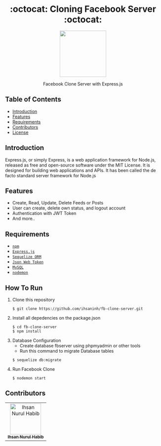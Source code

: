 <h1 align="center">:octocat: Cloning Facebook Server :octocat:</h1>

  <p align="center">
  <img width="150" src="https://miro.medium.com/max/730/1*d2zLEjERsrs1Rzk_95QU9A.png"/>
  </p>
  <p align="center">
  Facebook Clone Server with Express.js
   </p>
   
## Table of Contents

- [Introduction](#introduction)
- [Features](#features)
- [Requirements](#requirements)
- [Contributors](#contributors)
- [License](#license)

## Introduction
Express.js, or simply Express, is a web application framework for Node.js, released as free and open-source software under the MIT License. It is designed for building web applications and APIs. It has been called the de facto standard server framework for Node.js


## Features
* Create, Read, Update, Delete Feeds or Posts
* User can create, delete own status, and logout account
* Authentication with JWT Token
* And more..

## Requirements
* [`npm`](https://www.npmjs.com/get-npm)
* [`Express.js`](https://expressjs.com/)
* [`Sequelize ORM`](http://docs.sequelizejs.com/)
* [`Json Web Token`](https://jwt.io/)
* [`MySQL`](https://www.mysql.com/)
* [`nodemon`](https://nodemon.io/)

## How To Run

1. Clone this repository
   ```
   $ git clone https://github.com/ihsaninh/fb-clone-server.git
   ```
2. Install all depedencies on the package.json
   ```
   $ cd fb-clone-server
   $ npm install
   ```
3. Database Configuration
   - Create database fbserver using phpmyadmin or other tools
   - Run this command to migrate Database tables
   ```
   $ sequelize db:migrate
   ```
4. Run Facebook Clone
   ```
   $ nodemon start
   ```

## Contributors
<center>
  <table>
    <tr>
      <td align="center">
        <a href="https://github.com/ihsaninh">
          <img width="100" src="https://avatars0.githubusercontent.com/u/24758414?s=460&v=4" alt="Ihsan Nurul Habib"><br/>
          <sub><b>Ihsan Nurul Habib</b></sub>
        </a>
      </td>
    </tr>
  </table>
</center>

